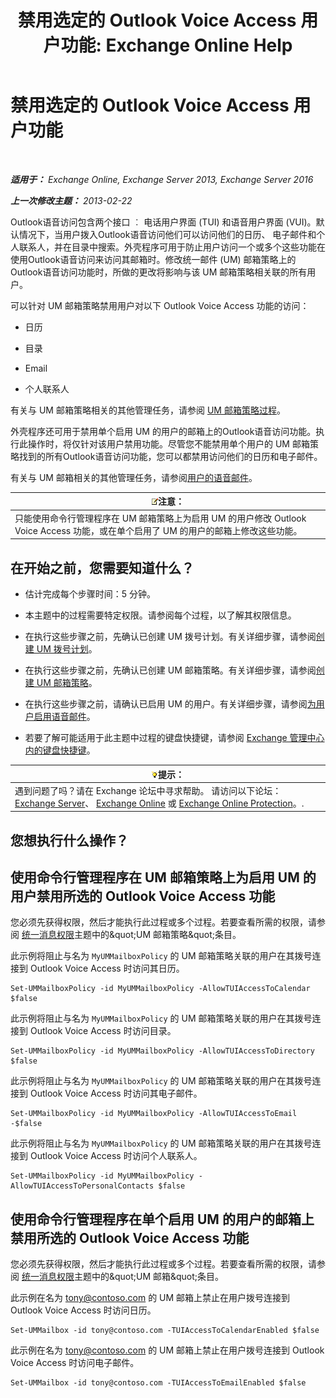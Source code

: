 ﻿---
title: '禁用选定的 Outlook Voice Access 用户功能: Exchange Online Help'
TOCTitle: 禁用选定的 Outlook Voice Access 用户功能
ms:assetid: 37421edf-af60-4ca9-9e8b-262b8b851607
ms:mtpsurl: https://technet.microsoft.com/zh-cn/library/Gg602126(v=EXCHG.150)
ms:contentKeyID: 50556552
ms.date: 05/23/2018
mtps_version: v=EXCHG.150
ms.translationtype: MT
---

# 禁用选定的 Outlook Voice Access 用户功能

 

_**适用于：** Exchange Online, Exchange Server 2013, Exchange Server 2016_

_**上一次修改主题：** 2013-02-22_

Outlook语音访问包含两个接口 ︰ 电话用户界面 (TUI) 和语音用户界面 (VUI)。默认情况下，当用户拨入Outlook语音访问他们可以访问他们的日历、 电子邮件和个人联系人，并在目录中搜索。外壳程序可用于防止用户访问一个或多个这些功能在使用Outlook语音访问来访问其邮箱时。修改统一邮件 (UM) 邮箱策略上的Outlook语音访问功能时，所做的更改将影响与该 UM 邮箱策略相关联的所有用户。

可以针对 UM 邮箱策略禁用用户对以下 Outlook Voice Access 功能的访问：

  - 日历

  - 目录

  - Email

  - 个人联系人

有关与 UM 邮箱策略相关的其他管理任务，请参阅 [UM 邮箱策略过程](um-mailbox-policy-procedures-exchange-2013-help.md)。

外壳程序还可用于禁用单个启用 UM 的用户的邮箱上的Outlook语音访问功能。执行此操作时，将仅针对该用户禁用功能。尽管您不能禁用单个用户的 UM 邮箱策略找到的所有Outlook语音访问功能，您可以都禁用访问他们的日历和电子邮件。

有关与 UM 邮箱相关的其他管理任务，请参阅[用户的语音邮件](voice-mail-for-users-exchange-2013-help.md)。

<table>
<thead>
<tr class="header">
<th><img src="images/Bb124558.note(EXCHG.150).gif" title="注意" alt="注意" />注意：</th>
</tr>
</thead>
<tbody>
<tr class="odd">
<td>只能使用命令行管理程序在 UM 邮箱策略上为启用 UM 的用户修改 Outlook Voice Access 功能，或在单个启用了 UM 的用户的邮箱上修改这些功能。</td>
</tr>
</tbody>
</table>


## 在开始之前，您需要知道什么？

  - 估计完成每个步骤时间：5 分钟。

  - 本主题中的过程需要特定权限。请参阅每个过程，以了解其权限信息。

  - 在执行这些步骤之前，先确认已创建 UM 拨号计划。有关详细步骤，请参阅[创建 UM 拨号计划](create-a-um-dial-plan-exchange-2013-help.md)。

  - 在执行这些步骤之前，先确认已创建 UM 邮箱策略。有关详细步骤，请参阅[创建 UM 邮箱策略](create-a-um-mailbox-policy-exchange-2013-help.md)。

  - 在执行这些步骤之前，请确认已启用 UM 的用户。有关详细步骤，请参阅[为用户启用语音邮件](enable-a-user-for-voice-mail-exchange-2013-help.md)。

  - 若要了解可能适用于此主题中过程的键盘快捷键，请参阅 [Exchange 管理中心内的键盘快捷键](keyboard-shortcuts-in-the-exchange-admin-center-exchange-online-protection-help.md)。

<table>
<thead>
<tr class="header">
<th><img src="images/Bb124558.tip(EXCHG.150).gif" title="提示" alt="提示" />提示：</th>
</tr>
</thead>
<tbody>
<tr class="odd">
<td>遇到问题了吗？请在 Exchange 论坛中寻求帮助。 请访问以下论坛：<a href="https://go.microsoft.com/fwlink/p/?linkid=60612">Exchange Server</a>、 <a href="https://go.microsoft.com/fwlink/p/?linkid=267542">Exchange Online</a> 或 <a href="https://go.microsoft.com/fwlink/p/?linkid=285351">Exchange Online Protection</a>。.</td>
</tr>
</tbody>
</table>


## 您想执行什么操作？

## 使用命令行管理程序在 UM 邮箱策略上为启用 UM 的用户禁用所选的 Outlook Voice Access 功能

您必须先获得权限，然后才能执行此过程或多个过程。若要查看所需的权限，请参阅 [统一消息权限](unified-messaging-permissions-exchange-2013-help.md)主题中的\&quot;UM 邮箱策略\&quot;条目。

此示例将阻止与名为 `MyUMMailboxPolicy` 的 UM 邮箱策略关联的用户在其拨号连接到 Outlook Voice Access 时访问其日历。

    Set-UMMailboxPolicy -id MyUMMailboxPolicy -AllowTUIAccessToCalendar $false

此示例将阻止与名为 `MyUMMailboxPolicy` 的 UM 邮箱策略关联的用户在其拨号连接到 Outlook Voice Access 时访问目录。

    Set-UMMailboxPolicy -id MyUMMailboxPolicy -AllowTUIAccessToDirectory $false

此示例将阻止与名为 `MyUMMailboxPolicy` 的 UM 邮箱策略关联的用户在其拨号连接到 Outlook Voice Access 时访问其电子邮件。

    Set-UMMailboxPolicy -id MyUMMailboxPolicy -AllowTUIAccessToEmail -$false

此示例将阻止与名为 `MyUMMailboxPolicy` 的 UM 邮箱策略关联的用户在其拨号连接到 Outlook Voice Access 时访问个人联系人。

    Set-UMMailboxPolicy -id MyUMMailboxPolicy -AllowTUIAccessToPersonalContacts $false

## 使用命令行管理程序在单个启用 UM 的用户的邮箱上禁用所选的 Outlook Voice Access 功能

您必须先获得权限，然后才能执行此过程或多个过程。若要查看所需的权限，请参阅 [统一消息权限](unified-messaging-permissions-exchange-2013-help.md)主题中的\&quot;UM 邮箱\&quot;条目。

此示例在名为 tony@contoso.com 的 UM 邮箱上禁止在用户拨号连接到 Outlook Voice Access 时访问日历。

    Set-UMMailbox -id tony@contoso.com -TUIAccessToCalendarEnabled $false

此示例在名为 tony@contoso.com 的 UM 邮箱上禁止在用户拨号连接到 Outlook Voice Access 时访问电子邮件。

    Set-UMMailbox -id tony@contoso.com -TUIAccessToEmailEnabled $false

